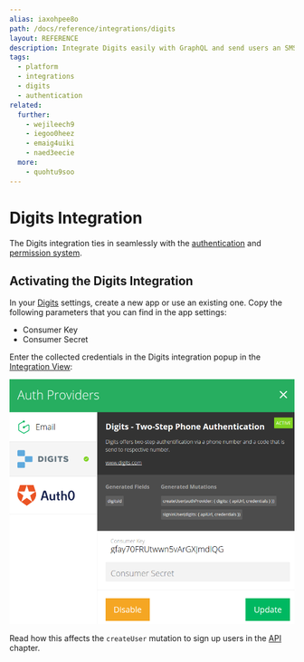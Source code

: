 ```yaml
---
alias: iaxohpee8o
path: /docs/reference/integrations/digits
layout: REFERENCE
description: Integrate Digits easily with GraphQL and send users an SMS confirmation code, which they enter into your app to confirm their identity.
tags:
  - platform
  - integrations
  - digits
  - authentication
related:
  further:
    - wejileech9
    - iegoo0heez
    - emaig4uiki
    - naed3eecie
  more:
    - quohtu9soo
---
```


# Digits Integration

The Digits integration ties in seamlessly with the [authentication](!alias-wejileech9) and [permission system](!alias-iegoo0heez).

## Activating the Digits Integration

In your [Digits](https://get.digits.com/) settings, create a new app or use an existing one. Copy the following parameters that you can find in the app settings:

* Consumer Key
* Consumer Secret

Enter the collected credentials in the Digits integration popup in the [Integration View]():

![](./digits-credentials.png)

Read how this affects the `createUser` mutation to sign up users in the [API](!alias-eixu9osueb#digits-phone-verification) chapter.
